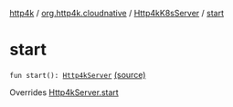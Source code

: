 [http4k](../../index.md) / [org.http4k.cloudnative](../index.md) / [Http4kK8sServer](index.md) / [start](./start.md)

# start

`fun start(): `[`Http4kServer`](../../org.http4k.server/-http4k-server/index.md) [(source)](https://github.com/http4k/http4k/blob/master/http4k-cloudnative/src/main/kotlin/org/http4k/cloudnative/Http4kK8sServer.kt#L21)

Overrides [Http4kServer.start](../../org.http4k.server/-http4k-server/start.md)

